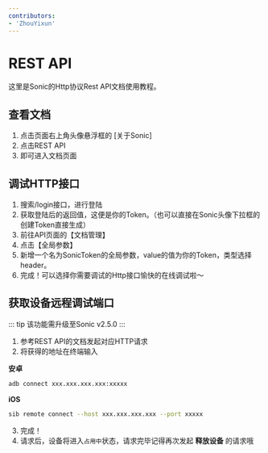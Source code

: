 ```yaml
---
contributors:
- 'ZhouYixun'
---
```


# REST API

这里是Sonic的Http协议Rest API文档使用教程。

## 查看文档

1. 点击页面右上角头像悬浮框的 [关于Sonic]
2. 点击REST API
3. 即可进入文档页面

## 调试HTTP接口
1. 搜索/login接口，进行登陆
2. 获取登陆后的返回值，这便是你的Token。（也可以直接在Sonic头像下拉框的创建Token直接生成）
3. 前往API页面的【文档管理】
4. 点击【全局参数】
5. 新增一个名为SonicToken的全局参数，value的值为你的Token，类型选择header。
6. 完成！可以选择你需要调试的Http接口愉快的在线调试啦～

## 获取设备远程调试端口
::: tip
该功能需升级至Sonic v2.5.0
:::
1. 参考REST API的文档发起对应HTTP请求
2. 将获得的地址在终端输入

**安卓**
```bash
adb connect xxx.xxx.xxx.xxx:xxxxx
```
**iOS**
```bash
sib remote connect --host xxx.xxx.xxx.xxx --port xxxxx
```
3. 完成！
4. 请求后，设备将进入`占用中`状态，请求完毕记得再次发起 **释放设备** 的请求哦
